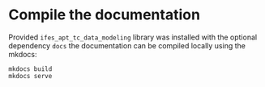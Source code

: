 # Compile the documentation

Provided `ifes_apt_tc_data_modeling` library was installed with the optional dependency `docs`
the documentation can be compiled locally using the mkdocs:

```shell
mkdocs build
mkdocs serve
```
